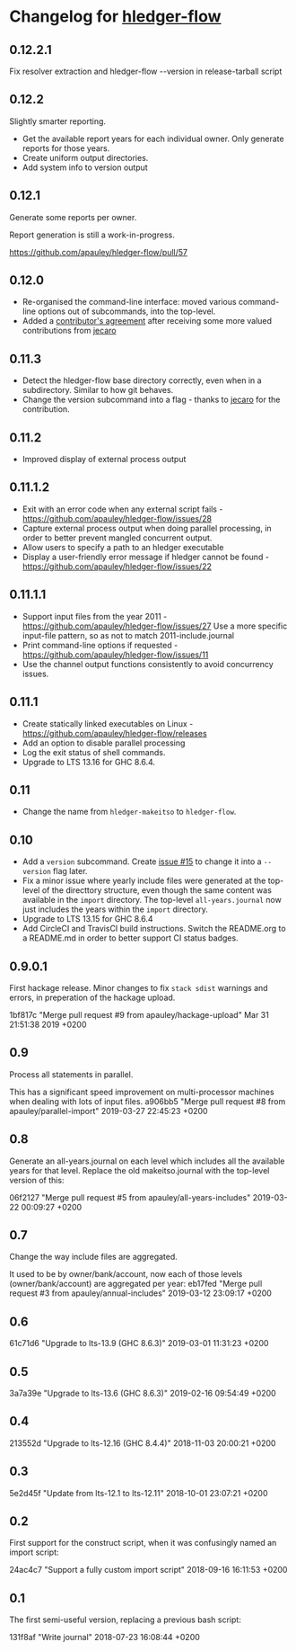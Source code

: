 # Changelog for [hledger-flow](https://github.com/apauley/hledger-flow)

## 0.12.2.1

Fix resolver extraction and hledger-flow --version in release-tarball script

## 0.12.2

Slightly smarter reporting.

- Get the available report years for each individual owner. Only generate reports for those years.
- Create uniform output directories.
- Add system info to version output

## 0.12.1

Generate some reports per owner.

Report generation is still a work-in-progress.

https://github.com/apauley/hledger-flow/pull/57

## 0.12.0

- Re-organised the command-line interface:
  moved various command-line options out of subcommands, into the top-level.
- Added a [contributor's agreement](https://github.com/apauley/hledger-flow/blob/master/CONTRIBUTING.org)
  after receiving some more valued contributions from
  [jecaro](https://github.com/apauley/hledger-flow/pull/42)

## 0.11.3

- Detect the hledger-flow base directory correctly, even when in a subdirectory. Similar to how git behaves.
- Change the version subcommand into a flag - thanks to [jecaro](https://github.com/apauley/hledger-flow/pull/38) for the contribution.

## 0.11.2

- Improved display of external process output

## 0.11.1.2

- Exit with an error code when any external script fails - https://github.com/apauley/hledger-flow/issues/28
- Capture external process output when doing parallel processing, in order to better prevent mangled concurrent output.
- Allow users to specify a path to an hledger executable
- Display a user-friendly error message if hledger cannot be found - https://github.com/apauley/hledger-flow/issues/22

## 0.11.1.1

- Support input files from the year 2011 - https://github.com/apauley/hledger-flow/issues/27
  Use a more specific input-file pattern, so as not to match 2011-include.journal
- Print command-line options if requested - https://github.com/apauley/hledger-flow/issues/11
- Use the channel output functions consistently to avoid concurrency issues.

## 0.11.1

- Create statically linked executables on Linux - https://github.com/apauley/hledger-flow/releases
- Add an option to disable parallel processing
- Log the exit status of shell commands.
- Upgrade to LTS 13.16 for GHC 8.6.4.

## 0.11

- Change the name from `hledger-makeitso` to `hledger-flow`.

## 0.10

- Add a `version` subcommand.
  Create [issue #15](https://github.com/apauley/hledger-flow/issues/15)
  to change it into a `--version` flag later.
- Fix a minor issue where yearly include files were generated at the top-level
  of the directtory structure, even though the same content was available in the
  `import` directory.
  The top-level `all-years.journal` now just includes the years within the
  `import` directory.
- Upgrade to LTS 13.15 for GHC 8.6.4
- Add CircleCI and TravisCI build instructions. Switch the README.org to a
  README.md in order to better support CI status badges.


## 0.9.0.1

First hackage release. Minor changes to fix `stack sdist` warnings and errors, in preperation of
the hackage upload.

1bf817c "Merge pull request #9 from apauley/hackage-upload" Mar 31 21:51:38 2019 +0200

## 0.9

Process all statements in parallel.

This has a significant speed improvement on multi-processor machines when dealing with lots of input files.
a906bb5 "Merge pull request #8 from apauley/parallel-import" 2019-03-27 22:45:23 +0200

## 0.8

Generate an all-years.journal on each level which includes all the available years for that level. Replace the old makeitso.journal with the top-level version of this:

06f2127 "Merge pull request #5 from apauley/all-years-includes" 2019-03-22 00:09:27 +0200

## 0.7

Change the way include files are aggregated.

It used to be by owner/bank/account, now each of those levels (owner/bank/account) are aggregated per year:
eb17fed "Merge pull request #3 from apauley/annual-includes" 2019-03-12 23:09:17 +0200

## 0.6

61c71d6 "Upgrade to lts-13.9 (GHC 8.6.3)" 2019-03-01 11:31:23 +0200

## 0.5

3a7a39e "Upgrade to lts-13.6 (GHC 8.6.3)" 2019-02-16 09:54:49 +0200

## 0.4

213552d "Upgrade to lts-12.16 (GHC 8.4.4)" 2018-11-03 20:00:21 +0200

## 0.3

5e2d45f "Update from lts-12.1 to lts-12.11" 2018-10-01 23:07:21 +0200

## 0.2

First support for the construct script, when it was confusingly named an import script:

24ac4c7 "Support a fully custom import script" 2018-09-16 16:11:53 +0200

## 0.1

The first semi-useful version, replacing a previous bash script:

131f8af "Write journal" 2018-07-23 16:08:44 +0200

